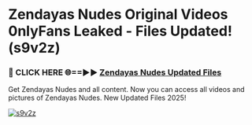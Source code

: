 # Zendayas Nudes Original Videos 0nlyFans Leaked - Files Updated! (s9v2z)

<h3>🔴 CLICK HERE 🌐==►► <a href="https://tinyurl.com/ehrbuxhb" rel="nofollow">Zendayas Nudes Updated Files</a></h3>

Get Zendayas Nudes and all content. Now you can access all videos and pictures of Zendayas Nudes. New Updated Files 2025!

[![s9v2z](https://i.imgur.com/lVYEuWS.gif)](https://tinyurl.com/ehrbuxhb)
